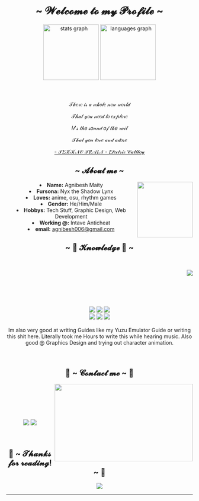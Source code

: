<body>
  <center>
<h1 align="center">~  𝓦𝓮𝓵𝓬𝓸𝓶𝓮 𝓽𝓸 𝓶𝔂 𝓟𝓻𝓸𝓯𝓲𝓵𝓮  ~</h1>
    
<div align="center">
  <img src="https://github-readme-stats.vercel.app/api?username=maurodesouza&hide_title=false&hide_rank=false&show_icons=true&include_all_commits=true&count_private=true&disable_animations=false&theme=dracula&locale=en&hide_border=false" height="150" alt="stats graph"  />
  <img src="https://github-readme-stats.vercel.app/api/top-langs?username=maurodesouza&locale=en&hide_title=false&layout=compact&card_width=320&langs_count=5&theme=dracula&hide_border=false" height="150" alt="languages graph"  />
</div>

###

 
<br>
<div align="center">
 
  <p>𝒯𝒽𝑒𝓇𝑒 𝒾𝓈 𝒶 𝓌𝒽𝑜𝓁𝑒 𝓃𝑒𝓌 𝓌𝑜𝓇𝓁𝒹</p>
  <p>𝒯𝒽𝒶𝓉 𝓎𝑜𝓊 𝓃𝑒𝑒𝒹 𝓉𝑜 𝑒𝓍𝓅𝓁𝑜𝓇𝑒</p>
  <p>𝐼𝓉'𝓈 𝓉𝒽𝑒 𝓈𝑜𝓊𝓃𝒹 𝑜𝒻 𝓉𝒽𝑒 𝓇𝒶𝒾𝓁</p>
<p>𝒯𝒽𝒶𝓉 𝓎𝑜𝓊 𝓁𝑜𝓋𝑒 𝒶𝓃𝒹 𝒶𝒹𝑜𝓇𝑒</p>
<p><a href="https://www.youtube.com/watch?v=CFlhlZbeKgE">- 𝒯𝐸𝒦𝒦𝒩𝒪 𝒯𝑅𝒜𝐼𝒩 - 𝐸𝓁𝑒𝒸𝓉𝓇𝒾𝒸 𝒞𝒶𝓁𝓁𝒷𝑜𝓎</a><p>
  
</div>
    <div align="center">
<!-- <img src="https://i.imgur.com/jx17oHT.gif"> -->
      </div>
<div>
<h2 align="center">  ~ 𝓐𝓫𝓸𝓾𝓽 𝓶𝓮 ~  </h2>
  <div align="center">
<img align="right" height="150" src="https://media.giphy.com/media/v1.Y2lkPTc5MGI3NjExOGJnbmw2dTVpaDhjaGo0NWE0cmY3NHJyYmM1aGZ0ZHNnZ2xoMXI4NyZlcD12MV9naWZzX3NlYXJjaCZjdD1n/F69cy9ZVNEBQF5Ejtw/giphy.gif"   align="right">
</div>
    





























  
<li>
 <b>Name:</b> Agnibesh Maity</li>
<li>
<b>Fursona:</b> Nyx the Shadow Lynx
</li>
<li>
<b>Loves:</b> anime, osu, rhythm games
</li>
<li>
<b>Gender:</b> He/Him/Male
</li>
 
<li>
<b>Hobbys:</b> Tech Stuff, Graphic Design, Web Development
</li>
<li>
<b>Working @:</b> Intave Anticheat
</li>
<li>
<b>email:</b>  <a href="mailto:agnibesh006@gmail.com">agnibesh006@gmail.com</a>

</li>
 
</div>
<div>
<h2 align="center">            ~ 📇 𝓚𝓷𝓸𝔀𝓵𝓮𝓭𝓰𝓮 📇 ~</h2>
 <br>
<p>
  <div align="center">
<img src="https://media4.giphy.com/media/v1.Y2lkPTc5MGI3NjExazZsaDM0bXg4Y2ZlaTRmdjZpY3I0dWcydzU2M21ra3g0bGt4YWN4YyZlcD12MV9pbnRlcm5hbF9naWZfYnlfaWQmY3Q9Zw/77rvjVcaJr1BgKSXtR/giphy.gif" align="right">
  </div>
</div>
 <br>
  <br>
   <br>
   <br>
  

 

<div>
  <br>
<p align="center"><img src="https://img.shields.io/badge/adobe%20photoshop%20-%2331A8FF.svg?&style=for-the-badge&logo=adobe%20photoshop&logoColor=white"/> <img src="https://img.shields.io/badge/html5%20-%23E34F26.svg?&style=for-the-badge&logo=html5&logoColor=white"/> <img src="https://img.shields.io/badge/css3%20-%231572B6.svg?&style=for-the-badge&logo=css3&logoColor=white"/><br>
 <img src="https://img.shields.io/badge/node.js%20-%2343853D.svg?&style=for-the-badge&logo=node.js&logoColor=white"/> <img src="https://img.shields.io/badge/javascript%20-%23323330.svg?&style=for-the-badge&logo=javascript&logoColor=%23F7DF1E"/> <img src="https://img.shields.io/badge/git%20-%23F05033.svg?&style=for-the-badge&logo=git&logoColor=white"/> <br><br>
Im also very good at writing Guides like my Yuzu Emulator Guide or writing this shit here. Literally took me Hours to write this while hearing music. Also good @ Graphics Design and trying out character animation.
</p>
<br>
<h2 align="center">           📝 ~ 𝓒𝓸𝓷𝓽𝓪𝓬𝓽 𝓶𝓮 ~ 📝</h2>
  <div align="center">
<img src="https://media2.giphy.com/media/v1.Y2lkPTc5MGI3NjExeGRzc2R5MDVtdHliMDRyNzF0dmdwd2s0aHZjZnljeTN3YmY4M2V5NSZlcD12MV9pbnRlcm5hbF9naWZfYnlfaWQmY3Q9Zw/10i8xVp7WmJrri/giphy.gif" align="right" width="373.5px" height="208.5px">
  </div>
<br>
<p align="center"> 
   <br>
  <br>
   <br>
  
<p align="center"><a href="https://skillicons.dev/icons?i=linkedin" target="https://linkedin.com/in/0xGodlikee"><img src="[https://img.shields.io/badge/OxGodlike%20-%231DA1F2.svg?&style=for-the-badge&logo=Twitter&logoColor=white](https://skillicons.dev/icons?i=instagram)"/></a> <a href="https://instagram.com/username" target="https://github.com/obliviraorg"><img src="https://img.shields.io/badge/oblivira.org%20-%237289DA.svg?&style=for-the-badge&logo=discord&logoColor=white"/></a></p>
</div>
<br>
<div>
<h2 align="center">💖 ~ 𝓣𝓱𝓪𝓷𝓴𝓼 𝓯𝓸𝓻 𝓻𝓮𝓪𝓭𝓲𝓷𝓰! ~ 💖</h2>
<div align="center">
<img src="https://media0.giphy.com/media/v1.Y2lkPTc5MGI3NjExNHNnbXdhcnU3NGRhdXRid3ZsZDM1YTVlaWkwczdzcmFqb294MTI2bCZlcD12MV9pbnRlcm5hbF9naWZfYnlfaWQmY3Q9Zw/NOHzmFYti2A6c/giphy.gif">
</div>
<hr>
</div>
</div>
    </center>
</body>
